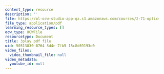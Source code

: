 ```yaml
---
content_type: resource
description: ''
file: https://ol-ocw-studio-app-qa.s3.amazonaws.com/courses/2-71-optics-spring-2009/5051303007648d4e7fb515c8d69193d0_8u0Mfs1m_r8.pdf
file_type: application/pdf
learning_resource_types: []
ocw_type: OCWFile
resourcetype: Document
title: 3play pdf file
uid: 50513030-0764-8d4e-7fb5-15c8d69193d0
video_files:
  video_thumbnail_file: null
video_metadata:
  youtube_id: null
---
```

